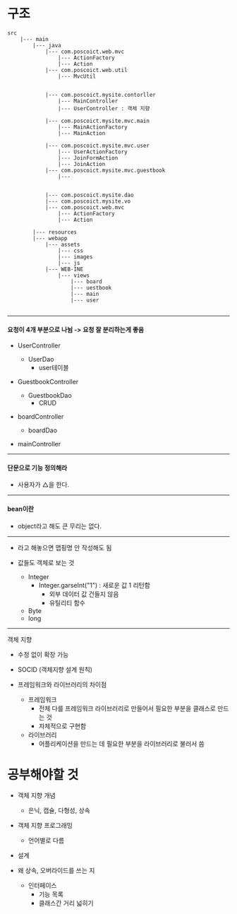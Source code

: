 # 구조
```
src
	|--- main
		|--- java
			|--- com.poscoict.web.mvc
				|--- ActionFactory
				|--- Action		
			|--- com.poscoict.web.util
				|--- MvcUtil
			
			
			|--- com.poscoict.mysite.contorller
				|--- MainController
				|--- UserController : 객체 지향 
								
			|--- com.poscoict.mysite.mvc.main
				|--- MainActionFactory
				|--- MainAction
				
			|--- com.poscoict.mysite.mvc.user
				|--- UserActionFactory
				|--- JoinFormAction
				|--- JoinAction
			|--- com.poscoict.mysite.mvc.guestbook
				|--- 
					
					
			|--- com.poscoict.mysite.dao
			|--- com.poscoict.mysite.vo
			|--- com.poscoict.web.mvc
				|--- ActionFactory
				|--- Action
				
		|--- resources
		|--- webapp
			|--- assets
				|--- css
				|--- images
				|--- js
			|--- WEB-INE
				|--- views 
					|--- board
					|--- uestbook
					|--- main 
					|--- user


```
---------------------------------------------
#### 요청이 4개 부분으로 나뉨 -> 요청 잘 분리하는게 좋음

+ UserController
	+ UserDao
		+ user테이블
		
+ GuestbookController
	+ GuestbookDao
		+ CRUD

+ boardController
	+ boardDao

+ mainController
---------------------------------------------

#### 단문으로 기능 정의해라
+ 사용자가 △을 한다.
---------------------------------------------

#### bean이란
+ object라고 해도 큰 무리는 없다. 

-----------------------------------------------------
+ <url-pattern></url-pattern>라고 해놓으면 맵핑명 안 작성해도 됨

+ 값들도 객체로 보는 것
	+ Integer
		+ Integer.garseInt("1") : 새로운 값 1 리턴함
			+ 외부 데이터 값 건들지 않음
			+ 유틸리티 함수
	+ Byte
	+ long
	
------------------------------------------------
객체 지향
+ 수정 없이 확장 가능
+ SOCID (객체지향 설계 원칙)

+ 프레임워크와 라이브러리의 차이점
	+ 프레임워크
		- 전체 다를 프레임워크 라이브러리로 만들어서 필요한 부분을 클래스로 만드는 것
		- 자체적으로 구현함
	+ 라이브러리 
		- 어플리케이션을 만드는 데 필요한 부분을 라이브러리로 불러서 씀
		
	
# 공부해야할 것	
+ 객체 지향 개념
	+ 은닉, 캡슐, 다형성, 상속
+ 객체 지향 프로그래밍
	+ 언어별로 다름
+ 설계 

+ 왜 상속, 오버라이드를 쓰는 지
	+ 인터페이스
		+ 기능 목록
		+ 클래스간 거리 넓히기
		